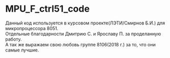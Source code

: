 # MPU_F_ctrl51_code
Данный код используется в курсовом проекте(ЛЭТИ/Смирнов Б.И.) для микропроцессора 8051.<br />
Отдельные благодарности Дмитрию С. и Ярославу П. за проделанную работу.<br />
А так же выражаем свою любовь группе 8106(2018 г.) за то, что они самые лучшие.<br />

